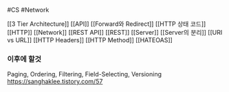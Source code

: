 #CS #Network 

[[3 Tier Architecture]]
[[API]]
[[Forward와 Redirect]]
[[HTTP 상태 코드]]
[[HTTP]]
[[Network]]
[[REST API]]
[[REST]]
[[Server]]
[[Server의 분리]]
[[URI vs URL]]
[[HTTP Headers]]
[[HTTP Method]]
[[HATEOAS]]
### 이후에 할것
Paging, Ordering, Filtering, Field-Selecting, Versioning
https://sanghaklee.tistory.com/57